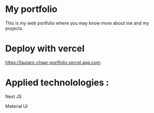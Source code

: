 # My portfolio

This is my web portfolio where you may know more about me and my projects.

# Deploy with vercel

https://lautaro-chaar-portfolio.vercel.app.com

# Applied technolologies :

<p>Next JS</p>
<p>Material UI</p>